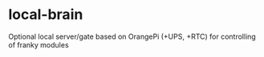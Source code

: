 # local-brain
Optional local server/gate based on OrangePi (+UPS, +RTC) for controlling of franky modules
